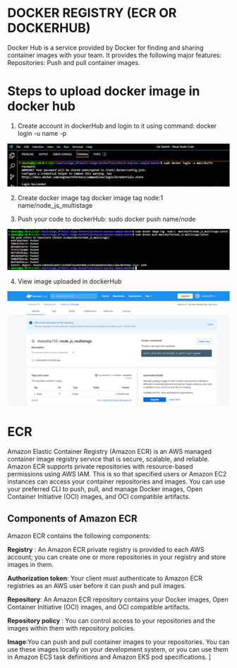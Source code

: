 # DOCKER REGISTRY (ECR OR DOCKERHUB)
Docker Hub is a service provided by Docker for finding and sharing container images with your team. It provides the following major features: Repositories: Push and pull container images.

# Steps to upload docker image in docker hub
1. Create account in dockerHub and login to it using command: docker login -u name -p

![](Images/docker2.png)

2. Create docker image tag
        docker image tag node:1  name/node_js_multistage

3. Push your code to dockerHub: sudo docker push name/node

![](Images/docker3.png)

4. View image uploaded in dockerHub 

![](Images/docker4.png)

# ECR 

Amazon Elastic Container Registry (Amazon ECR) is an AWS managed container image registry service that is secure, scalable, and reliable. Amazon ECR supports private repositories with resource-based permissions using AWS IAM. This is so that specified users or Amazon EC2 instances can access your container repositories and images. You can use your preferred CLI to push, pull, and manage Docker images, Open Container Initiative (OCI) images, and OCI compatible artifacts.

## Components of Amazon ECR
Amazon ECR contains the following components:

**Registry** : An Amazon ECR private registry is provided to each AWS account; you can create one or more repositories in your registry and store images in them. 

**Authorization token**: Your client must authenticate to Amazon ECR registries as an AWS user before it can push and pull images. 

**Repository**: An Amazon ECR repository contains your Docker images, Open Container Initiative (OCI) images, and OCI compatible artifacts. 

**Repository policy** : You can control access to your repositories and the images within them with repository policies. 

**Image**:You can push and pull container images to your repositories. You can use these images locally on your development system, or you can use them in Amazon ECS task definitions and Amazon EKS pod specifications. ]